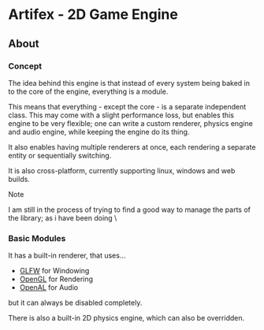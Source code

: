 # Artifex - 2D Game Engine

## About

### Concept

The idea behind this engine is that instead of every system being baked in to the core of the engine, everything is a
module.

This means that everything - except the core - is a separate independent class.
This may come with a slight performance loss, but enables this engine to be very flexible; one can write a custom
renderer, physics engine and audio engine, while keeping the engine do its thing.

It also enables having multiple renderers at once, each rendering a separate entity or sequentially switching.

It is also cross-platform, currently supporting linux, windows and web builds.

>[!NOTE]
>I am still in the process of trying to find a good way to manage the parts of the library; as i have been doing \

### Basic Modules

It has a built-in renderer, that uses...

- [GLFW](www.glfw.org) for Windowing
- [OpenGL](www.opengl.org) for Rendering
- [OpenAL](https://www.openal-soft.org/) for Audio

but it can always be disabled completely.

There is also a built-in 2D physics engine, which can also be overridden.